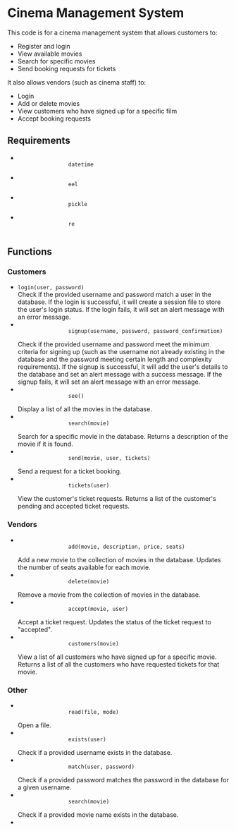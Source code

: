 <h1>
            Cinema Management System
          </h1>
          <p>
            This code is for a cinema management system that allows customers to:
          </p>
          <ul>
            <li>
              Register and login
            </li>
            <li>
              View available movies
            </li>
            <li>
              Search for specific movies
            </li>
            <li>
              Send booking requests for tickets
            </li>
          </ul>
          <p>
            It also allows vendors (such as cinema staff) to:
          </p>
          <ul>
            <li>
              Login
            </li>
            <li>
              Add or delete movies
            </li>
            <li>
              View customers who have signed up for a specific film
            </li>
            <li>
              Accept booking requests
            </li>
          </ul>
          <h2>
            Requirements
          </h2>
          <ul>
            <li>
              <code>
                datetime
              </code>
            </li>
            <li>
              <code>
                eel
              </code>
            </li>
            <li>
              <code>
                pickle
              </code>
            </li>
            <li>
              <code>
                re
              </code>
            </li>
          </ul>
          <h2>
            Functions
          </h2>
          <h3>
            Customers
          </h3>
          <ul>
            <li>
              <code>login(user, password)</code>
              <br>
              Check if the provided username and password match a user in the database. If the login is successful, it will create a session file to store the user's login status. If the login fails, it will set an alert message with an error message.
            </li>
            <li>
              <code>
                signup(username, password, password_confirmation)
              </code>
              <br>
              Check if the provided username and password meet the minimum criteria for signing up (such as the username not already existing in the database and the password meeting certain length and complexity requirements). If the signup is successful, it will add the user's details to the database and set an alert message with a success message. If the signup fails, it will set an alert message with an error message.
            </li>
            <li>
              <code>
                see()
              </code>
              <br>
              Display a list of all the movies in the database.
            </li>
            <li>
              <code>
                search(movie)
              </code>
              <br>
              Search for a specific movie in the database. Returns a description of the movie if it is found.
            </li>
            <li>
              <code>
                send(movie, user, tickets)
              </code>
              <br>
              Send a request for a ticket booking.
            </li>
            <li>
              <code>
                tickets(user)
              </code>
              <br>
              View the customer's ticket requests. Returns a list of the customer's pending and accepted ticket requests.
            </li>
          </ul>
          <h3>
            Vendors
          </h3>
          <ul>
            <li>
              <code>
                add(movie, description, price, seats)
              </code>
              <br>
              Add a new movie to the collection of movies in the database. Updates the number of seats available for each movie.
            </li>
            <li>
              <code>
                delete(movie)
              </code>
              <br>
              Remove a movie from the collection of movies in the database.
            </li>
            <li>
              <code>
                accept(movie, user)
              </code>
              <br>
              Accept a ticket request. Updates the status of the ticket request to "accepted".
            </li>
            <li>
              <code>
                customers(movie)
              </code>
              <br>
              View a list of all customers who have signed up for a specific movie. Returns a list of all the customers who have requested tickets for that movie.
            </li>
          </ul>
          <h3>
            Other
          </h3>
          <ul>
            <li>
              <code>
                read(file, mode)
              </code>
              <br>
              Open a file.
            </li>
            <li>
              <code>
                exists(user)
              </code>
              <br>
              Check if a provided username exists in the database.
            </li>
            <li>
              <code>
                match(user, password)
              </code>
              <br>
              Check if a provided password matches the password in the database for a given username.
            </li>
            <li>
              <code>
                search(movie)
              </code>
              <br>
              Check if a provided movie name exists in the database.
            </li>
            <li>
            </li>
          </ul>
        </div>
      </div>
    </div>
